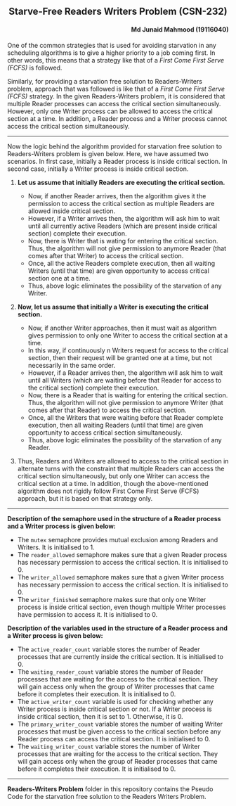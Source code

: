## <div align = "center"> Starve-Free Readers Writers Problem (CSN-232) </div>
#### <div align = "right"> Md Junaid Mahmood (19116040) </div>

One of the common strategies that is used for avoiding starvation in any scheduling algorithms is to give a higher priority to a job coming first. In other words, this means that a strategy like that of a *First Come First Serve (FCFS)* is followed.

Similarly, for providing a starvation free solution to Readers-Writers problem, approach that was followed is like that of a *First Come First Serve (FCFS)* strategy. In the given Readers-Writers problem, it is considered that multiple Reader processes can access the critical section simultaneously. However, only one Writer process can be allowed to access the critical section at a time. In addition, a Reader process and a Writer process cannot access the critical section simultaneously.

---

Now the logic behind the algorithm provided for starvation free solution to Readers-Writers problem is given below. Here, we have assumed two scenarios. In first case, initially a Reader process is inside critical section. In second case, initially a Writer process is inside critical section. 

  1. **Let us assume that initially Readers are executing the critical section.**
     + Now, if another Reader arrives, then the algorithm gives it the permission to access the critical section as multiple Readers are allowed inside critical section. 
     + However, if a Writer arrives then, the algorithm will ask him to wait until all currently active Readers (which are present inside critical section) complete their execution.
     + Now, there is Writer that is wating for entering the critical section. Thus, the algorithm will not give permission to anymore Reader (that comes after that Writer) to access the critical section.
     + Once, all the active Readers complete execution, then all waiting Writers (until that time) are given opportunity to access critical section one at a time.
     + Thus, above logic eliminates the possibility of the starvation of any Writer. 
  
  2. **Now, let us assume that initially a Writer is executing the critical section.**
     + Now, if another Writer approaches, then it must wait as algorithm gives permission to only one Writer to access the critical section at a time.
     + In this way, if continuously n Writers request for access to the critical section, then their request will be granted one at a time, but not necessarily in the same order.
     + However, if a Reader arrives then, the algorithm will ask him to wait until all Writers (which are waiting before that Reader for access to the critical section) complete their execution.
     + Now, there is a Reader that is waiting for entering the critical section. Thus, the algorithm will not give permission to anymore Writer (that comes after that Reader) to access the critical section.
     + Once, all the Writers that were waiting before that Reader complete execution, then all waiting Readers (until that time) are given opportunity to access critical section simultaneously.
     + Thus, above logic eliminates the possibility of the starvation of any Reader. 
   
  3. Thus, Readers and Writers are allowed to access to the critical section in alternate turns with the constraint that multiple Readers can access the critical section simultaneously, but only one Writer can access the critical section at a time. In addition, though the above-mentioned algorithm does not rigidly follow First Come First Serve (FCFS) approach, but it is based on that strategy only. 

---

**Description of the semaphore used in the structure of a Reader process and a Writer process is given below:** 
  + The `mutex` semaphore provides mutual exclusion among Readers and Writers. It is initialised to 1.
  + The `reader_allowed` semaphore makes sure that a given Reader process has necessary permission to access the critical section. It is initialised to 0.
  + The `writer_allowed` semaphore makes sure that a given Writer process has necessary permission to access the critical section. It is initialised to 0.
  + The `writer_finished` semaphore makes sure that only one Writer process is inside critical section, even though multiple Writer processes have permission to access it. It is initialised to 0. 

**Description of the variables used in the structure of a Reader process and a Writer process is given below:**
  + The `active_reader_count` variable stores the number of Reader processes that are currently inside the critical section. It is initialised to 0.
  + The `waiting_reader_count` variable stores the number of Reader processes that are waiting for the access to the critical section. They will gain access only when the group of Writer processes that came before it completes their execution. It is initialised to 0.
  + The `active_writer_count` variable is used for checking whether any Writer process is inside critical section or not. If a Writer process is inside critical section, then it is set to 1. Otherwise, it is 0.
  + The `primary_writer_count` variable stores the number of waiting Writer processes that must be given access to the critical section before any Reader process can access the critical section. It is initialised to 0.
  + The `waiting_writer_count` variable stores the number of Writer processes that are waiting for the access to the critical section. They will gain access only when the group of Reader processes that came before it completes their execution. It is initialised to 0. 

---

**Readers-Writers Problem** folder in this repository contains the Pseudo Code for the starvation free solution to the Readers Writers Problem.
